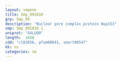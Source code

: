 ```yaml
---
layout: smgene
title: Smp_091810
grp: Smp_09
description: "Nuclear pore complex protein Nup153"
smp: Smp_091810.1
uniprot: "G4LUQ0"
length:  1668
cdd: "cl02656, pfam00641, smart00547"
kk: ns
categories: sm
---
```

